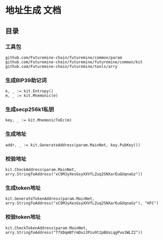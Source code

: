# 地址生成 文档
## 目录

### 工具包
```
github.com/Futuremine-chain/futuremine/common/param
github.com/Futuremine-chain/futuremine/futuremine/common/kit
github.com/Futuremine-chain/futuremine/tools/arry
```


###  生成BIP39助记词 

```
e, _ := kit.Entropy()
m, _ := kit.Mnemonic(e)
```

### 生成secp256k1私钥

```
key, _ := kit.MnemonicToEc(m)
```

###  生成地址

```
addr, _ := kit.GenerateAddress(param.MainNet, key.PubKey())
```

### 校验地址
```
kit.CheckAddress(param.MainNet, arry.StringToAddress("xC9MJyXesGsyXXVfLZuq2SNXarEuGUqnaGz"))
```

### 生成token地址

```
kit.GenerateTokenAddress(param.MainNet, arry.StringToAddress("xC9MJyXesGsyXXVfLZuq2SNXarEuGUqnaGz"), "HFC")
```

### 校验token地址

```
kit.CheckTokenAddress(param.MainNet, arry.StringToAddress("TfXDqmBTrmDxzJPzu9t2pBUsLqgPvo3WLZ2"))
```